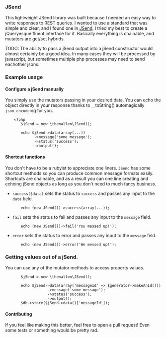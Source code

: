 ### JSend

This lightweight JSend library was built because I needed an easy way to write responses to REST queries. I wanted
to use a standard that was simple and clear, and I found one in [JSend](http://labs.omniti.com/labs/jsend).
I tried my best to create a jQueryesque fluent interface for it. Basically everything is chainable, and mutators
are get/set hybrids.

TODO: The ability to pass a jSend output into a jSend constructor would almost certainly be a good idea. In many cases
they will be processed by javascript, but sometimes multiple php processes may need to send eachother jsons.

### Example usage

#### Configure a jSend manually
You simply use the mutators passing in your desired data.
You can echo the object directly in your response thanks to __toString() automagically `json_encode`ing for you.
```
    <?php
       $jSend = new \themallen\JSend();

       echo $jSend->data(array(...))
             ->message('some message');
             ->status('success');
             ->output();
```

#### Shortcut functions
You don't have to be a rubyist to appreciate one liners. `JSend` has some shortcut methods so you can produce
common message formats easily.  Shortcuts are chainable, and as a result you can one line creating and echoing
jSend objects as long as you don't need to much fancy business.

* `success($data)` sets the status to `success` and passes any input to the `data` field.
```
       echo (new JSend())->success(array(...));
```

* `fail` sets the status to fail and passes any input to the `message` field.
```
       echo (new JSend())->fail('You messed up!');
```

* `error` sets the status to error and passes any input to the `message` feld.
```
       echo (new JSend())->error('We messed up!');
```
### Getting values out of a jSend.
You can use any of the mutator methods to access property values.

```
       $jSend = new \themallen\JSend();

       echo $jSend->data(array('messageId' => $generator->makeAnId()))
                   ->message('some message');
                   ->status('success');
                   ->output();
       $db->store($jSend->data()['messageId']);
```


#### Contributing
If you feel like making this better, feel free to open a pull request! Even some tests or something would be pretty rad.

